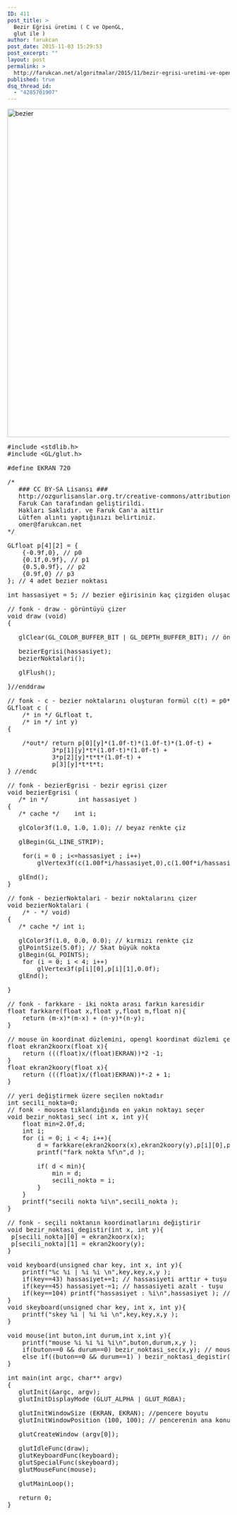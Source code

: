 ```yaml
---
ID: 411
post_title: >
  Bezir Eğrisi üretimi ( C ve OpenGL,
  glut ile )
author: farukcan
post_date: 2015-11-03 15:29:53
post_excerpt: ""
layout: post
permalink: >
  http://farukcan.net/algoritmalar/2015/11/bezir-egrisi-uretimi-ve-opengl-glut-ile/
published: true
dsq_thread_id:
  - "4285701907"
---
```

<a href="http://farukcan.net/wp-content/uploads/2015/11/bezier.png"><img class="alignnone size-full wp-image-417" alt="bezier" src="http://farukcan.net/wp-content/uploads/2015/11/bezier.png" width="722" height="745" /></a>
<pre lang="c">#include &lt;stdlib.h&gt;
#include &lt;GL/glut.h&gt;

#define EKRAN 720

/*
   ### CC BY-SA Lisansı ###
   http://ozgurlisanslar.org.tr/creative-commons/attribution-sharealike-cc-by-sa/
   Faruk Can tarafından geliştirildi.
   Hakları Saklıdır. ve Faruk Can'a aittir
   Lütfen alıntı yaptığınızı belirtiniz.
   omer@farukcan.net
*/

GLfloat p[4][2] = {
    {-0.9f,0}, // p0
    {0.1f,0.9f}, // p1
    {0.5,0.9f}, // p2
    {0.9f,0} // p3
}; // 4 adet bezier noktası

int hassasiyet = 5; // bezier eğirisinin kaç çizgiden oluşacağını belirler 

// fonk - draw - görüntüyü çizer
void draw (void)
{

   glClear(GL_COLOR_BUFFER_BIT | GL_DEPTH_BUFFER_BIT); // önceki görüntüyü temizle

   bezierEgrisi(hassasiyet);
   bezierNoktalari();

   glFlush();

}//enddraw

// fonk - c - bezier noktalarını oluşturan formül c(t) = p0*(1-t)^3 + 3p1*t*(1-t)^2 + 3p2t^2(1-t) + p3t^3
GLfloat c (
    /* in */ GLfloat t,
    /* in */ int y)
{

    /*out*/ return p[0][y]*(1.0f-t)*(1.0f-t)*(1.0f-t) + 
            3*p[1][y]*t*(1.0f-t)*(1.0f-t) + 
            3*p[2][y]*t*t*(1.0f-t) + 
            p[3][y]*t*t*t;
} //endc

// fonk - bezierEgrisi - bezir egrisi çizer
void bezierEgrisi (
   /* in */        int hassasiyet )
{
   /* cache */    int i;

   glColor3f(1.0, 1.0, 1.0); // beyaz renkte çiz

   glBegin(GL_LINE_STRIP);

    for(i = 0 ; i&lt;=hassasiyet ; i++)
        glVertex3f(c(1.00f*i/hassasiyet,0),c(1.00f*i/hassasiyet,1),0.0f);

   glEnd();
}

// fonk - bezierNoktalari - bezir noktalarını çizer
void bezierNoktalari (
    /* - */ void)
{
   /* cache */ int i;

   glColor3f(1.0, 0.0, 0.0); // kırmızı renkte çiz
   glPointSize(5.0f); // 5kat büyük nokta
   glBegin(GL_POINTS);
    for (i = 0; i &lt; 4; i++)
        glVertex3f(p[i][0],p[i][1],0.0f);
   glEnd();

}

// fonk - farkkare - iki nokta arası farkın karesidir
float farkkare(float x,float y,float m,float n){
    return (m-x)*(m-x) + (n-y)*(n-y); 
} 

// mouse ün koordinat düzlemini, opengl koordinat düzlemi çevirirler.
float ekran2koorx(float x){
    return (((float)x/(float)EKRAN))*2 -1;
}
float ekran2koory(float x){
    return (((float)x/(float)EKRAN))*-2 + 1;
}

// yeri değiştirmek üzere seçilen noktadır
int secili_nokta=0;
// fonk - mousea tıklandığında en yakın noktayı seçer
void bezir_noktasi_sec( int x, int y){
    float min=2.0f,d;
    int i;
    for (i = 0; i &lt; 4; i++){
        d = farkkare(ekran2koorx(x),ekran2koory(y),p[i][0],p[i][y]);
        printf("fark nokta %f\n",d );

        if( d &lt; min){
            min = d;
            secili_nokta = i;            
        }
    }
    printf("secili nokta %i\n",secili_nokta );
}

// fonk - seçili noktanın koordinatlarını değiştirir
void bezir_noktasi_degistir(int x, int y){
 p[secili_nokta][0] = ekran2koorx(x);
 p[secili_nokta][1] = ekran2koory(y);
}

void keyboard(unsigned char key, int x, int y){
    printf("%c %i | %i %i \n",key,key,x,y );
    if(key==43) hassasiyet+=1; // hassasiyeti arttır + tuşu
    if(key==45) hassasiyet-=1; // hassasiyeti azalt - tuşu
    if(key==104) printf("hassasiyet : %i\n",hassasiyet ); // h tuşu
}
void skeyboard(unsigned char key, int x, int y){
    printf("skey %i | %i %i \n",key,key,x,y );
}

void mouse(int buton,int durum,int x,int y){
    printf("mouse %i %i %i %i\n",buton,durum,x,y );
    if(buton==0 &amp;&amp; durum==0) bezir_noktasi_sec(x,y); // mouse tıklmasında en yakın nokta sec
    else if((buton==0 &amp;&amp; durum==1) ) bezir_noktasi_degistir(x,y); // en yakın noktayı değiştir
}

int main(int argc, char** argv)
{
   glutInit(&amp;argc, argv);
   glutInitDisplayMode (GLUT_ALPHA | GLUT_RGBA);

   glutInitWindowSize (EKRAN, EKRAN); //pencere boyutu
   glutInitWindowPosition (100, 100); // pencerenin ana konumu

   glutCreateWindow (argv[0]);

   glutIdleFunc(draw);
   glutKeyboardFunc(keyboard);
   glutSpecialFunc(skeyboard);
   glutMouseFunc(mouse);

   glutMainLoop();

   return 0;
}</pre>